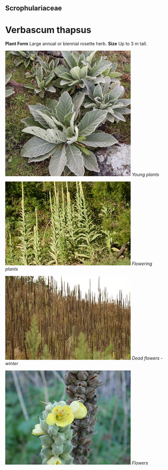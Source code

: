## Scrophulariaceae
# Verbascum thapsus
 **Plant Form** Large annual or biennial rosette herb. **Size** Up to 3 m tall.


![Young plants](62441__DSC2211.jpg)
 *Young plants* 

![Flowering plants](73939_P7060663.jpg)
 *Flowering plants* 

![Dead flowers - winter](80838_P7100652.jpg)
 *Dead flowers - winter* 

![Flowers](3909_925_P4270111.jpg)
 *Flowers* 

